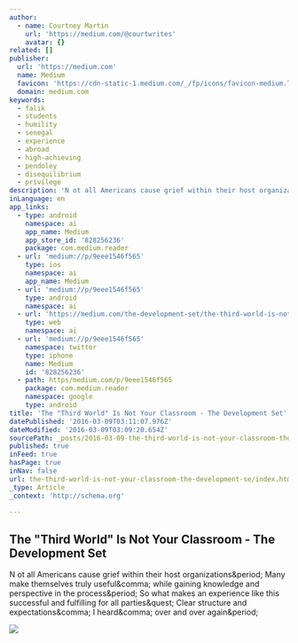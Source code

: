 ```yaml
---
author:
  - name: Courtney Martin
    url: 'https://medium.com/@courtwrites'
    avatar: {}
related: []
publisher:
  url: 'https://medium.com'
  name: Medium
  favicon: 'https://cdn-static-1.medium.com/_/fp/icons/favicon-medium.TAS6uQ-Y7kcKgi0xjcYHXw.ico'
  domain: medium.com
keywords:
  - falik
  - students
  - humility
  - senegal
  - experience
  - abroad
  - high-achieving
  - pendoley
  - disequilibrium
  - privilege
description: 'N ot all Americans cause grief within their host organizations. Many make themselves truly useful, while gaining knowledge and perspective in the process. So what makes an experience like this successful and fulfilling for all parties? Clear structure and expectations, I heard, over and over again.'
inLanguage: en
app_links:
  - type: android
    namespace: ai
    app_name: Medium
    app_store_id: '828256236'
    package: com.medium.reader
  - url: 'medium://p/9eee1546f565'
    type: ios
    namespace: ai
    app_name: Medium
  - url: 'medium://p/9eee1546f565'
    type: android
    namespace: ai
  - url: 'https://medium.com/the-development-set/the-third-world-is-not-your-classroom-9eee1546f565'
    type: web
    namespace: ai
  - url: 'medium://p/9eee1546f565'
    namespace: twitter
    type: iphone
    name: Medium
    id: '828256236'
  - path: https/medium.com/p/9eee1546f565
    package: com.medium.reader
    namespace: google
    type: android
title: 'The "Third World" Is Not Your Classroom - The Development Set'
datePublished: '2016-03-09T03:11:07.976Z'
dateModified: '2016-03-09T03:09:20.654Z'
sourcePath: _posts/2016-03-09-the-third-world-is-not-your-classroom-the-development-se.md
published: true
inFeed: true
hasPage: true
inNav: false
url: the-third-world-is-not-your-classroom-the-development-se/index.html
_type: Article
_context: 'http://schema.org'

---
```

<article style=""><h1>The "Third World" Is Not Your Classroom - The Development Set</h1><p>N ot all Americans cause grief within their host organizations&amp;period; Many make themselves truly useful&amp;comma; while gaining knowledge and perspective in the process&amp;period; So what makes an experience like this successful and fulfilling for all parties&amp;quest; Clear structure and expectations&amp;comma; I heard&amp;comma; over and over again&amp;period;</p><img src="https://cdn-images-1.medium.com/max/800/1*ttiPOb6PNiqMb-r8Q5VVkA.jpeg" /></article>